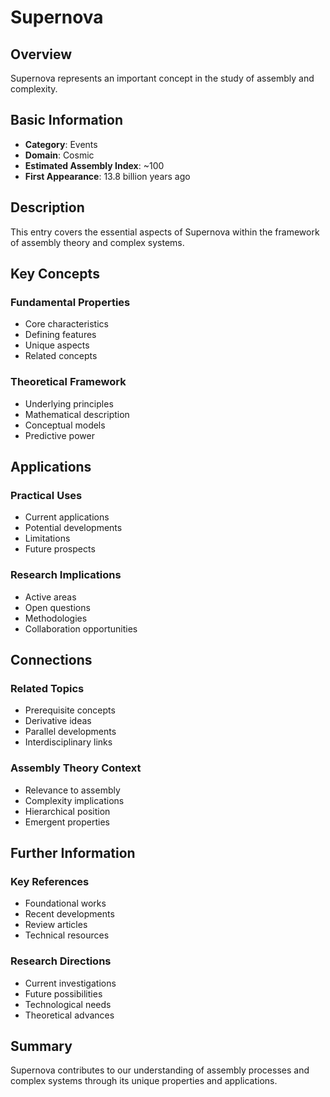 # Supernova

## Overview

Supernova represents an important concept in the study of assembly and complexity.

## Basic Information

- **Category**: Events
- **Domain**: Cosmic
- **Estimated Assembly Index**: ~100
- **First Appearance**: 13.8 billion years ago

## Description

This entry covers the essential aspects of Supernova within the framework of assembly theory and complex systems.

## Key Concepts

### Fundamental Properties
- Core characteristics
- Defining features
- Unique aspects
- Related concepts

### Theoretical Framework
- Underlying principles
- Mathematical description
- Conceptual models
- Predictive power

## Applications

### Practical Uses
- Current applications
- Potential developments
- Limitations
- Future prospects

### Research Implications
- Active areas
- Open questions
- Methodologies
- Collaboration opportunities

## Connections

### Related Topics
- Prerequisite concepts
- Derivative ideas
- Parallel developments
- Interdisciplinary links

### Assembly Theory Context
- Relevance to assembly
- Complexity implications
- Hierarchical position
- Emergent properties

## Further Information

### Key References
- Foundational works
- Recent developments
- Review articles
- Technical resources

### Research Directions
- Current investigations
- Future possibilities
- Technological needs
- Theoretical advances

## Summary

Supernova contributes to our understanding of assembly processes and complex systems through its unique properties and applications.

